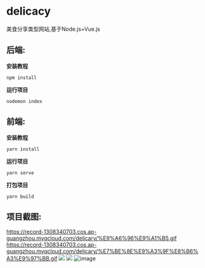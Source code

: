 # delicacy
美食分享类型网站,基于Node.js+Vue.js
## 后端:

**安装教程**

```shell
npm install
```

**运行项目**

```shell
nodemon index
```

## 前端:

**安装教程**

```shell
yarn install
```

**运行项目**

```shell
yarn serve
```

**打包项目**

```shell
yarn build
```

## 项目截图:
https://record-1308340703.cos.ap-guangzhou.myqcloud.com/delicary/%E9%A6%96%E9%A1%B5.gif
https://record-1308340703.cos.ap-guangzhou.myqcloud.com/delicary/%E7%BE%8E%E9%A3%9F%E8%B6%A3%E9%97%BB.gif
![](https://secure2.wostatic.cn/static/xjQ5fPj1rxzePDYAG6Y3L3/image.png?auth_key=1666516981-3QMskvjP6ugeVkia5J6hDt-0-f0a3bceb526ea6ae4388b5be919cee51)
![](https://secure2.wostatic.cn/static/pDYWVnSQiLpYfVM1RDXD6r/image.png?auth_key=1666517370-e3km38es5QmghfsrJnrVrb-0-c236a8fc3154ce21ddd522abc399e714)
![image](https://user-images.githubusercontent.com/73639414/197384656-ed8708df-e53e-468c-a202-9264f9708560.png)
